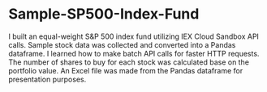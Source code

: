# Sample-SP500-Index-Fund


I built an equal-weight S&P 500 index fund utilizing IEX Cloud Sandbox API calls. Sample stock data was collected and converted into a Pandas dataframe. I learned how to make batch API calls for faster HTTP requests. The number of shares to buy for each stock was calculated base on the portfolio value. An Excel file was made from the Pandas dataframe for presentation purposes.
